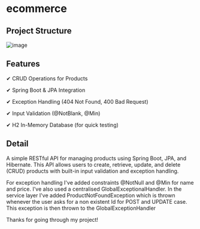 # ecommerce

## Project Structure
![image](https://github.com/user-attachments/assets/a8439332-13eb-49cc-a89c-52f771160f59)


## Features

✔ CRUD Operations for Products

✔ Spring Boot & JPA Integration

✔ Exception Handling (404 Not Found, 400 Bad Request)

✔ Input Validation (@NotBlank, @Min)

✔ H2 In-Memory Database (for quick testing)

## Detail

A simple RESTful API for managing products using Spring Boot, JPA, and Hibernate. This API allows users to create, retrieve, update, and delete (CRUD) products with built-in input validation and exception handling. 

For exception handling I've added constraints @NotNull and @Min for name and price. I've also used a centralised GlobalExceptionalHandler. In the service layer I've added ProductNotFoundException which is thrown whenever the user asks for a non existent Id for POST and UPDATE case. This exception is then thrown to the GlobalExceptionHandler

Thanks for going through my project!
